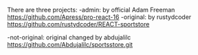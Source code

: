 There are three projects:
-admin: 
    by official Adam Freeman
    https://github.com/Apress/pro-react-16
-original:
    by rustydcoder
    https://github.com/rustydcoder/REACT-sportstore

-not-original:
    original changed by abdujalilc
    https://github.com/Abdujalilc/sportsstore.git
